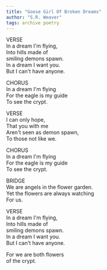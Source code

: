 ```yaml
---
title: "Goose Girl Of Broken Dreams"
author: "S.R. Weaver"
tags: archive poetry
---
```

VERSE<br />
In a dream I'm flying,<br />
Into hills made of<br />
smiling demons spawn.<br />
In a dream I want you.<br />
But I can't have anyone.

CHORUS<br />
In a dream I'm flying<br />
For the eagle is my guide<br />
To see the crypt.

VERSE<br />
I can only hope,<br />
That you with me<br />
Aren't seen as demon spawn,<br />
To those not like we.

CHORUS<br />
In a dream I'm flying<br />
For the eagle is my guide<br />
To see the crypt.

BRIDGE<br />
We are angels in the flower garden.<br />
Yet the flowers are always watching<br />
For us.

VERSE<br />
In a dream I'm flying,<br />
Into hills made of<br />
smiling demons spawn.<br />
In a dream I want you.<br />
But I can't have anyone.

For we are both flowers<br />
of the crypt.
